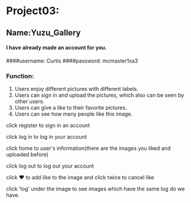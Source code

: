 # Project03:
## Name:Yuzu_Gallery
#### I have already made an account for you.
####username: Curtis
####password: mcmaster1xa3

### Function:
1. Users enjoy different pictures with different labels.
2. Users can sign in and upload the pictures, which also can be seen by other users.
3. Users can give a like to their favorite pictures.
4. Users can see how many people like this image.

click register to sign in an account

click log in  to log in your account

click home to user's information(there are the images you liked and uploaded before)

click log out to log out your account

click ❤ to add like to the image and click twice to cancel like

click 'log' under the image to see images which have the same log do we have.




